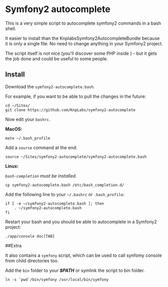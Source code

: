 # Symfony2 autocomplete

This is a very simple script to autocomplete symfony2 commands in a bash shell.

It easier to install than the KnplabsSymfony2AutocompleteBundle because it is only a single file.
No need to change anything in your Symfony2 project.

The script itself is not nice (you'll discover some PHP inside ) - but it gets the job done and could be useful to some people.

## Install

Download the `symfony2-autocomplete.bash`.

For example, if you want to be able to pull the changes in the future:

    cd ~/Sites/
    git clone https://github.com/KnpLabs/symfony2-autocomplete

Now edit your `bashrc`.

**MacOS:**

    mate ~/.bash_profile

Add a `source` command at the end:

    source ~/Sites/symfony2-autocomplete/symfony2-autocomplete.bash

**Linux:**

*`bash-completion` must be installed.*

    cp symfony2-autocomplete.bash /etc/bash_completion.d/

Add the following line to your `~/.bashrc` or `.bash_profile`:

    if [ -e ~/symfony2-autocomplete.bash ]; then
        . ~/symfony2-autocomplete.bash
    fi

Restart your bash and you should be able to autocomplete in a Symfony2 project:

    ./app/console doc[TAB]


##Extra

It also contains a `symfony` script, which can be used to call synfomy console from child directories too.

Add the `bin` folder to your ___$PATH___ or symlink the script to bin folder.
	
	ln -s `pwd`/bin/symfony /usr/local/bin/symfony